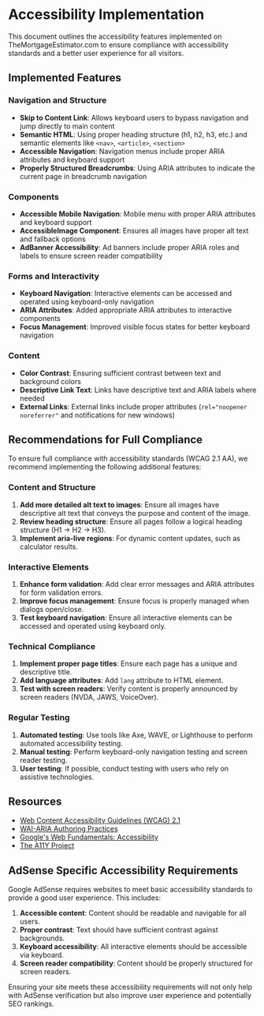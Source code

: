 # Accessibility Implementation

This document outlines the accessibility features implemented on TheMortgageEstimator.com to ensure compliance with accessibility standards and a better user experience for all visitors.

## Implemented Features

### Navigation and Structure

- **Skip to Content Link**: Allows keyboard users to bypass navigation and jump directly to main content
- **Semantic HTML**: Using proper heading structure (h1, h2, h3, etc.) and semantic elements like `<nav>`, `<article>`, `<section>`
- **Accessible Navigation**: Navigation menus include proper ARIA attributes and keyboard support
- **Properly Structured Breadcrumbs**: Using ARIA attributes to indicate the current page in breadcrumb navigation

### Components

- **Accessible Mobile Navigation**: Mobile menu with proper ARIA attributes and keyboard support
- **AccessibleImage Component**: Ensures all images have proper alt text and fallback options
- **AdBanner Accessibility**: Ad banners include proper ARIA roles and labels to ensure screen reader compatibility

### Forms and Interactivity

- **Keyboard Navigation**: Interactive elements can be accessed and operated using keyboard-only navigation
- **ARIA Attributes**: Added appropriate ARIA attributes to interactive components
- **Focus Management**: Improved visible focus states for better keyboard navigation

### Content

- **Color Contrast**: Ensuring sufficient contrast between text and background colors
- **Descriptive Link Text**: Links have descriptive text and ARIA labels where needed
- **External Links**: External links include proper attributes (`rel="noopener noreferrer"` and notifications for new windows)

## Recommendations for Full Compliance

To ensure full compliance with accessibility standards (WCAG 2.1 AA), we recommend implementing the following additional features:

### Content and Structure

1. **Add more detailed alt text to images**: Ensure all images have descriptive alt text that conveys the purpose and content of the image.
2. **Review heading structure**: Ensure all pages follow a logical heading structure (H1 → H2 → H3).
3. **Implement aria-live regions**: For dynamic content updates, such as calculator results.

### Interactive Elements

1. **Enhance form validation**: Add clear error messages and ARIA attributes for form validation errors.
2. **Improve focus management**: Ensure focus is properly managed when dialogs open/close.
3. **Test keyboard navigation**: Ensure all interactive elements can be accessed and operated using keyboard only.

### Technical Compliance

1. **Implement proper page titles**: Ensure each page has a unique and descriptive title.
2. **Add language attributes**: Add `lang` attribute to HTML element.
3. **Test with screen readers**: Verify content is properly announced by screen readers (NVDA, JAWS, VoiceOver).

### Regular Testing

1. **Automated testing**: Use tools like Axe, WAVE, or Lighthouse to perform automated accessibility testing.
2. **Manual testing**: Perform keyboard-only navigation testing and screen reader testing.
3. **User testing**: If possible, conduct testing with users who rely on assistive technologies.

## Resources

- [Web Content Accessibility Guidelines (WCAG) 2.1](https://www.w3.org/TR/WCAG21/)
- [WAI-ARIA Authoring Practices](https://www.w3.org/TR/wai-aria-practices-1.1/)
- [Google's Web Fundamentals: Accessibility](https://developers.google.com/web/fundamentals/accessibility)
- [The A11Y Project](https://www.a11yproject.com/)

## AdSense Specific Accessibility Requirements

Google AdSense requires websites to meet basic accessibility standards to provide a good user experience. This includes:

1. **Accessible content**: Content should be readable and navigable for all users.
2. **Proper contrast**: Text should have sufficient contrast against backgrounds.
3. **Keyboard accessibility**: All interactive elements should be accessible via keyboard.
4. **Screen reader compatibility**: Content should be properly structured for screen readers.

Ensuring your site meets these accessibility requirements will not only help with AdSense verification but also improve user experience and potentially SEO rankings. 